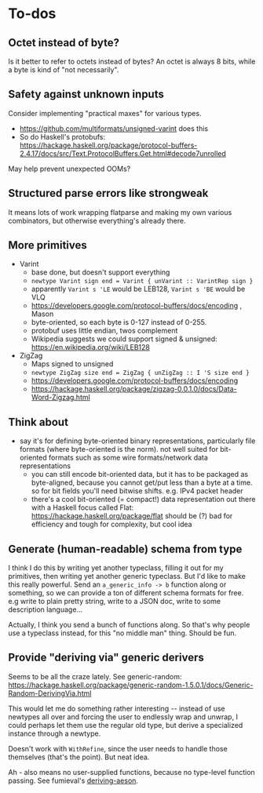 # To-dos
## Octet instead of byte?
Is it better to refer to octets instead of bytes? An octet is always 8 bits,
while a byte is kind of "not necessarily".

## Safety against unknown inputs
Consider implementing "practical maxes" for various types.

  * https://github.com/multiformats/unsigned-varint does this
  * So do Haskell's protobufs:
    https://hackage.haskell.org/package/protocol-buffers-2.4.17/docs/src/Text.ProtocolBuffers.Get.html#decode7unrolled

May help prevent unexpected OOMs?

## Structured parse errors like strongweak
It means lots of work wrapping flatparse and making my own various combinators,
but otherwise everything's already there.

## More primitives
  * Varint
    * base done, but doesn't support everything
    * `newtype Varint sign end = Varint { unVarint :: VarintRep sign }`
    * apparently `Varint s 'LE` would be LEB128, `Varint s 'BE` would be VLQ
    * https://developers.google.com/protocol-buffers/docs/encoding , Mason
    * byte-oriented, so each byte is 0-127 instead of 0-255.
    * protobuf uses little endian, twos complement
    * Wikipedia suggests we could support signed & unsigned:
      https://en.wikipedia.org/wiki/LEB128
  * ZigZag
    * Maps signed to unsigned
    * `newtype ZigZag size end = ZigZag { unZigZag :: I 'S size end }`
    * https://developers.google.com/protocol-buffers/docs/encoding
    * https://hackage.haskell.org/package/zigzag-0.0.1.0/docs/Data-Word-Zigzag.html

## Think about
  * say it's for defining byte-oriented binary representations, particularly
    file formats (where byte-oriented is the norm). not well suited for
    bit-oriented formats such as some wire formats/network data representations
    * you can still encode bit-oriented data, but it has to be packaged as
      byte-aligned, because you cannot get/put less than a byte at a time.
      so for bit fields you'll need bitwise shifts. e.g. IPv4 packet header
    * there's a cool bit-oriented (= compact!) data representation out there
      with a Haskell focus called Flat: https://hackage.haskell.org/package/flat
      should be (?) bad for efficiency and tough for complexity, but cool idea

## Generate (human-readable) schema from type
I think I do this by writing yet another typeclass, filling it out for my
primitives, then writing yet another generic typeclass. But I'd like to make
this really powerful. Send an `a_generic_info -> b` function along or something,
so we can provide a ton of different schema formats for free. e.g write to plain
pretty string, write to a JSON doc, write to some description language...

Actually, I think you send a bunch of functions along. So that's why people use
a typeclass instead, for this "no middle man" thing. Should be fun.

## Provide "deriving via" generic derivers
Seems to be all the craze lately. See generic-random:
https://hackage.haskell.org/package/generic-random-1.5.0.1/docs/Generic-Random-DerivingVia.html

This would let me do something rather interesting -- instead of use newtypes all
over and forcing the user to endlessly wrap and unwrap, I could perhaps let them
use the regular old type, but derive a specialized instance through a newtype.

Doesn't work with `WithRefine`, since the user needs to handle those themselves
(that's the point). But neat idea.

Ah - also means no user-supplied functions, because no type-level function
passing. See fumieval's
[deriving-aeson](https://hackage.haskell.org/package/deriving-aeson).

